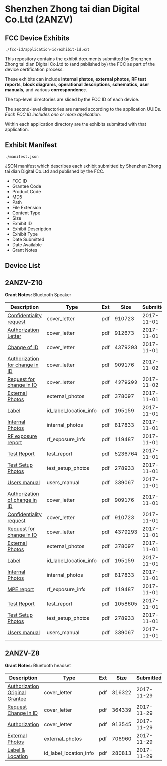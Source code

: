 # Shenzhen Zhong tai dian Digital Co.Ltd (2ANZV)
## FCC Device Exhibits

```
./fcc-id/application-id/exhibit-id.ext
```

This repository contains the exhibit documents submitted by Shenzhen Zhong tai dian Digital Co.Ltd to (and published by) the FCC as part of the device certification process.

These exhibits can include **internal photos**, **external photos**, **RF test reports**, **block diagrams**, **operational descriptions**, **schematics**, **user manuals**, and various **correspondence**.

The top-level directories are sliced by the FCC ID of each device.

The second-level directories are named according to the application UUIDs. *Each FCC ID includes one or more application.*

Within each application directory are the exhibits submitted with that application. 

## Exhibit Manifest

```
./manifest.json
```

JSON manifest which describes each exhibit submitted by Shenzhen Zhong tai dian Digital Co.Ltd and published by the FCC.

- FCC ID
- Grantee Code
- Product Code
- MD5
- Path
- File Extension
- Content Type
- Size
- Exhibit ID
- Exhibit Description
- Exhibit Type
- Date Submitted
- Date Available
- Grant Notes

## Device List
## 2ANZV-Z10
**Grant Notes:** Bluetooth Speaker

| Description | Type | Ext | Size | Submitted | Available |
| ----------- | ---- | --- | ---- | --------- | --------- |
| [Confidentiality request](2ANZV-Z10/394e2efc9e6f6a8c52b14fbdecdb6590/3625339.pdf) | cover_letter | pdf | 910723 | 2017-11-01 | 2017-11-02 |
| [Authorization Letter](2ANZV-Z10/394e2efc9e6f6a8c52b14fbdecdb6590/3625340.pdf) | cover_letter | pdf | 912673 | 2017-11-01 | 2017-11-02 |
| [Change of ID](2ANZV-Z10/394e2efc9e6f6a8c52b14fbdecdb6590/3625343.pdf) | cover_letter | pdf | 4379293 | 2017-11-01 | 2017-11-02 |
| [Authorization for change in ID](2ANZV-Z10/394e2efc9e6f6a8c52b14fbdecdb6590/3625455.pdf) | cover_letter | pdf | 909176 | 2017-11-02 | 2017-11-02 |
| [Request for change in ID](2ANZV-Z10/394e2efc9e6f6a8c52b14fbdecdb6590/3625343.pdf) | cover_letter | pdf | 4379293 | 2017-11-02 | 2017-11-02 |
| [External Photos](2ANZV-Z10/394e2efc9e6f6a8c52b14fbdecdb6590/3625334.pdf) | external_photos | pdf | 378097 | 2017-11-01 | 2017-11-02 |
| [Label](2ANZV-Z10/394e2efc9e6f6a8c52b14fbdecdb6590/3625341.pdf) | id_label_location_info | pdf | 195159 | 2017-11-01 | 2017-11-02 |
| [Internal Photos](2ANZV-Z10/394e2efc9e6f6a8c52b14fbdecdb6590/3560023.pdf) | internal_photos | pdf | 817833 | 2017-11-01 | 2017-11-02 |
| [RF exposure report](2ANZV-Z10/394e2efc9e6f6a8c52b14fbdecdb6590/3625342.pdf) | rf_exposure_info | pdf | 119487 | 2017-11-01 | 2017-11-02 |
| [Test Report](2ANZV-Z10/394e2efc9e6f6a8c52b14fbdecdb6590/3625338.pdf) | test_report | pdf | 5236764 | 2017-11-01 | 2017-11-02 |
| [Test Setup Photos](2ANZV-Z10/394e2efc9e6f6a8c52b14fbdecdb6590/3560024.pdf) | test_setup_photos | pdf | 278933 | 2017-11-01 | 2017-11-02 |
| [Users manual](2ANZV-Z10/394e2efc9e6f6a8c52b14fbdecdb6590/3625337.pdf) | users_manual | pdf | 339067 | 2017-11-01 | 2017-11-02 |
| [Authorization of change in ID](2ANZV-Z10/0bd5db37f6921f07cf05961df9a668b1/3625455.pdf) | cover_letter | pdf | 909176 | 2017-11-01 | 2017-11-01 |
| [Confidentiality request](2ANZV-Z10/0bd5db37f6921f07cf05961df9a668b1/3625339.pdf) | cover_letter | pdf | 910723 | 2017-11-01 | 2017-11-01 |
| [Request for change in ID](2ANZV-Z10/0bd5db37f6921f07cf05961df9a668b1/3625343.pdf) | cover_letter | pdf | 4379293 | 2017-11-01 | 2017-11-01 |
| [External Photos](2ANZV-Z10/0bd5db37f6921f07cf05961df9a668b1/3625334.pdf) | external_photos | pdf | 378097 | 2017-11-01 | 2017-11-01 |
| [Label](2ANZV-Z10/0bd5db37f6921f07cf05961df9a668b1/3625341.pdf) | id_label_location_info | pdf | 195159 | 2017-11-01 | 2017-11-01 |
| [Internal Photos](2ANZV-Z10/0bd5db37f6921f07cf05961df9a668b1/3560023.pdf) | internal_photos | pdf | 817833 | 2017-11-01 | 2017-11-01 |
| [MPE report](2ANZV-Z10/0bd5db37f6921f07cf05961df9a668b1/3625342.pdf) | rf_exposure_info | pdf | 119487 | 2017-11-01 | 2017-11-01 |
| [Test Report](2ANZV-Z10/0bd5db37f6921f07cf05961df9a668b1/3625454.pdf) | test_report | pdf | 1058605 | 2017-11-01 | 2017-11-01 |
| [Test Setup Photos](2ANZV-Z10/0bd5db37f6921f07cf05961df9a668b1/3560024.pdf) | test_setup_photos | pdf | 278933 | 2017-11-01 | 2017-11-01 |
| [Users manual](2ANZV-Z10/0bd5db37f6921f07cf05961df9a668b1/3625337.pdf) | users_manual | pdf | 339067 | 2017-11-01 | 2017-11-01 |
## 2ANZV-Z8
**Grant Notes:** Bluetooth headset

| Description | Type | Ext | Size | Submitted | Available |
| ----------- | ---- | --- | ---- | --------- | --------- |
| [Authorization Original Grantee](2ANZV-Z8/95f7a30b1f0aa3562393b6180b9066b9/3657910.pdf) | cover_letter | pdf | 316322 | 2017-11-29 | 2017-11-29 |
| [Request Change in ID](2ANZV-Z8/95f7a30b1f0aa3562393b6180b9066b9/3657911.pdf) | cover_letter | pdf | 364339 | 2017-11-29 | 2017-11-29 |
| [Authorization](2ANZV-Z8/95f7a30b1f0aa3562393b6180b9066b9/3657912.pdf) | cover_letter | pdf | 913545 | 2017-11-29 | 2017-11-29 |
| [External Photos](2ANZV-Z8/95f7a30b1f0aa3562393b6180b9066b9/3363691.pdf) | external_photos | pdf | 706960 | 2017-11-29 | 2017-11-29 |
| [Label & Location](2ANZV-Z8/95f7a30b1f0aa3562393b6180b9066b9/3657913.pdf) | id_label_location_info | pdf | 280813 | 2017-11-29 | 2017-11-29 |
